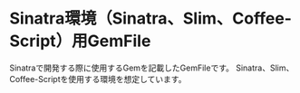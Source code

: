 Sinatra環境（Sinatra、Slim、Coffee-Script）用GemFile
===

Sinatraで開発する際に使用するGemを記載したGemFileです。
Sinatra、Slim、Coffee-Scriptを使用する環境を想定しています。